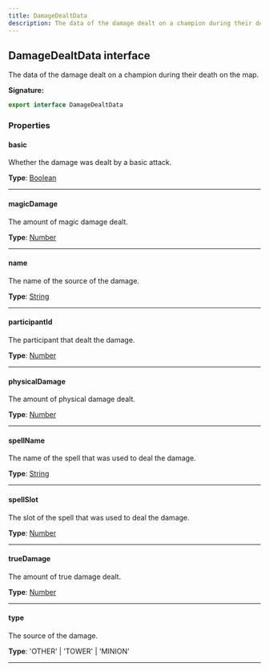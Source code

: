 ```yaml
---
title: DamageDealtData
description: The data of the damage dealt on a champion during their death on the map.
---
```


## DamageDealtData interface

The data of the damage dealt on a champion during their death on the map.

**Signature:**

```ts
export interface DamageDealtData 
```

### Properties

#### basic

Whether the damage was dealt by a basic attack.



**Type**: [Boolean](https://developer.mozilla.org/en-US/docs/Web/JavaScript/Reference/Global_Objects/Boolean)

---

#### magicDamage

The amount of magic damage dealt.



**Type**: [Number](https://developer.mozilla.org/en-US/docs/Web/JavaScript/Reference/Global_Objects/Number)

---

#### name

The name of the source of the damage.



**Type**: [String](https://developer.mozilla.org/en-US/docs/Web/JavaScript/Reference/Global_Objects/String)

---

#### participantId

The participant that dealt the damage.



**Type**: [Number](https://developer.mozilla.org/en-US/docs/Web/JavaScript/Reference/Global_Objects/Number)

---

#### physicalDamage

The amount of physical damage dealt.



**Type**: [Number](https://developer.mozilla.org/en-US/docs/Web/JavaScript/Reference/Global_Objects/Number)

---

#### spellName

The name of the spell that was used to deal the damage.



**Type**: [String](https://developer.mozilla.org/en-US/docs/Web/JavaScript/Reference/Global_Objects/String)

---

#### spellSlot

The slot of the spell that was used to deal the damage.



**Type**: [Number](https://developer.mozilla.org/en-US/docs/Web/JavaScript/Reference/Global_Objects/Number)

---

#### trueDamage

The amount of true damage dealt.



**Type**: [Number](https://developer.mozilla.org/en-US/docs/Web/JavaScript/Reference/Global_Objects/Number)

---

#### type

The source of the damage.



**Type**: 'OTHER' \| 'TOWER' \| 'MINION'

---

